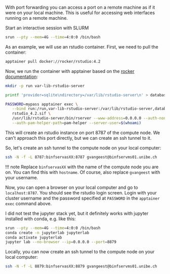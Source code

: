 
With port forwarding you can access a port on a remote machine as if it were on your local machine. This is useful for accessing web interfaces running on a remote machine.

Start an interactive session with SLURM

```sh
srun --pty --mem=4G --time=4:0:0 /bin/bash
```

As an example, we will use an rstudio container. First, we need to pull the container:

```sh
apptainer pull docker://rocker/rstudio:4.2
```

Now, we run the container with apptainer based on the [rocker documentation](https://rocker-project.org/use/singularity.html):

```sh
mkdir -p run var-lib-rstudio-server

printf 'provider=sqlite\ndirectory=/var/lib/rstudio-server\n' > database.conf

PASSWORD=mypass apptainer exec \
   --bind run:/run,var-lib-rstudio-server:/var/lib/rstudio-server,database.conf:/etc/rstudio/database.conf \
   rstudio_4.2.sif \
   /usr/lib/rstudio-server/bin/rserver --www-address=0.0.0.0 --auth-none=0 \
   --auth-pam-helper-path=pam-helper --server-user=$(whoami)
```

This will create an rstudio instance on port 8787 of the compute node. We can't approach this port directly, but we can create an ssh tunnel to it. 

So, let's create an ssh tunnel to the compute node on your local computer:

```sh
ssh -N -f -L 8787:binfservasXX:8787 gvangeest@binfservms01.unibe.ch
```

!!! note
    Replace `binfservasXX` with the name of the compute node you are on. You can find this with `hostname`. Of course, also replace `gvangeest` with your username.

Now, you can open a browser on your local computer and go to `localhost:8787`. You should see the rstudio login screen. Login with your cluster username and the password specified at `PASSWORD` in the `apptainer exec` command above.

I did not test the jupyter stack yet, but it definitely works with jupyter installed with conda, e.g. like this:

```sh
srun --pty --mem=4G --time=4:0:0 /bin/bash
conda create -n jupyterlab jupyterlab
conda activate jupyterlab
jupyter lab --no-browser --ip=0.0.0.0 --port=8879
```

Locally, you can now create an ssh tunnel to the compute node on your local computer:

```sh
ssh -N -f -L 8879:binfservasXX:8879 gvangeest@binfservms01.unibe.ch
```
